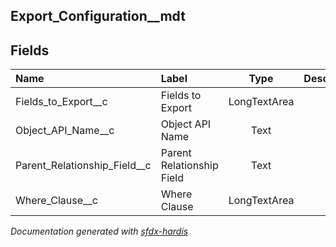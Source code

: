 ## Export_Configuration__mdt

<!-- Object description -->

## Fields

| Name      | Label | Type | Description |
| :-------- | :---- | :--: | :---------- | 
| Fields_to_Export__c | Fields to Export | LongTextArea | <!-- --> |
| Object_API_Name__c | Object API Name | Text | <!-- --> |
| Parent_Relationship_Field__c | Parent Relationship Field | Text | <!-- --> |
| Where_Clause__c | Where Clause | LongTextArea | <!-- --> |




_Documentation generated with [sfdx-hardis](https://sfdx-hardis.cloudity.com)_
